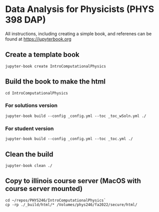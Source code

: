 # Data Analysis for Physicists (PHYS 398 DAP)

All instructions, including creating a simple book, and referenes can be found at https://jupyterbook.org

## Create a template book
`jupyter-book create IntroComputationalPhysics`

## Build the book to make the html
`cd IntroComputationalPhysics`
### For solutions version
`jupyter-book build --config _config.yml --toc _toc_wSoln.yml ./`
### For student version
`jupyter-book build --config _config.yml --toc _toc.yml ./`

## Clean the build
`jupyter-book clean ./`

## Copy to illinois course server (MacOS with course server mounted)
```
cd ~/repos/PHYS246/IntroComputationalPhysics`
cp -rp ./_build/html/* /Volumes/phys246/fa2022/secure/html/
```
